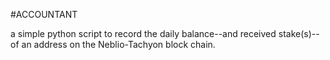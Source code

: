 #ACCOUNTANT

a simple python script to record the daily balance--and received stake(s)--of an address on the Neblio-Tachyon block chain.
